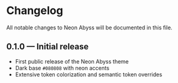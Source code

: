 # Changelog

All notable changes to Neon Abyss will be documented in this file.

## 0.1.0 — Initial release
- First public release of the Neon Abyss theme
- Dark base `#080808` with neon accents
- Extensive token colorization and semantic token overrides
